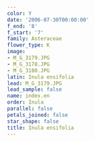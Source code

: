 ```yaml
---
color: Y
date: '2006-07-30T00:00:00'
f_end: '8'
f_start: '7'
family: Asteraceae
flower_type: K
image:
- M_G_3179.JPG
- M_G_3178.JPG
- M_G_3180.JPG
latin: Inula ensifolia
lead: M_G_3179.JPG
lead_sample: false
name: index.en
order: Inula
parallel: false
petals_joined: false
star_shape: false
title: Inula ensifolia
---
```

